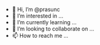 - 👋 Hi, I’m @prasunc
- 👀 I’m interested in ...
- 🌱 I’m currently learning ...
- 💞️ I’m looking to collaborate on ...
- 📫 How to reach me ...

<!---
prasunc/prasunc is a ✨ special ✨ repository because its `README.md` (this file) appears on your GitHub profile.
You can click the Preview link to take a look at your changes.
--->
